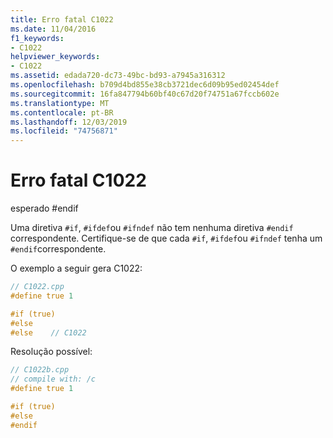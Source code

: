 ```yaml
---
title: Erro fatal C1022
ms.date: 11/04/2016
f1_keywords:
- C1022
helpviewer_keywords:
- C1022
ms.assetid: edada720-dc73-49bc-bd93-a7945a316312
ms.openlocfilehash: b709d4bd855e38cb3721dec6d09b95ed02454def
ms.sourcegitcommit: 16fa847794b60bf40c67d20f74751a67fccb602e
ms.translationtype: MT
ms.contentlocale: pt-BR
ms.lasthandoff: 12/03/2019
ms.locfileid: "74756871"
---
```

# <a name="fatal-error-c1022"></a>Erro fatal C1022

esperado #endif

Uma diretiva `#if`, `#ifdef`ou `#ifndef` não tem nenhuma diretiva `#endif` correspondente. Certifique-se de que cada `#if`, `#ifdef`ou `#ifndef` tenha um `#endif`correspondente.

O exemplo a seguir gera C1022:

```cpp
// C1022.cpp
#define true 1

#if (true)
#else
#else    // C1022
```

Resolução possível:

```cpp
// C1022b.cpp
// compile with: /c
#define true 1

#if (true)
#else
#endif
```
